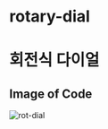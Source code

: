 # rotary-dial
# 회전식 다이얼

## Image of Code
![rot-dial](https://github.com/ZenuCode/rotary-dial/assets/100235605/dbc20b49-704e-4fa6-8499-3cfd36af46ab)
